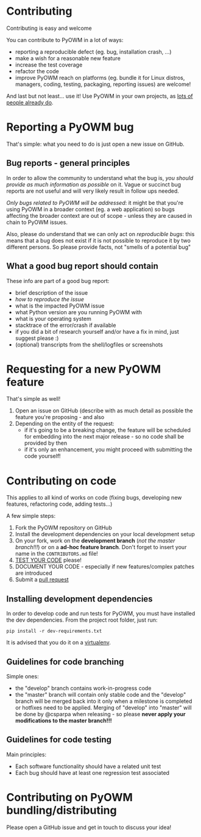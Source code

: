 # Contributing

Contributing is easy and welcome
 
You can contribute to PyOWM in a lot of ways:

  - reporting a reproducible defect (eg. bug, installation crash, ...)
  - make a wish for a reasonable new feature
  - increase the test coverage
  - refactor the code
  - improve PyOWM reach on platforms (eg. bundle it for Linux distros, managers, coding, testing, packaging, reporting issues) are welcome!
  
And last but not least... use it! Use PyOWM in your own projects, as [lots of people already do](https://github.com/csparpa/pyowm/wiki/Community-Projects-using-PyOWM).


# Reporting a PyOWM bug
That's simple: what you need to do is just open a new issue on GitHub.


## Bug reports - general principles
In order to allow the community to understand what the bug is, *you should provide as much information as possible* on it.
Vague or succinct bug reports are not useful and will very likely result in follow ups needed.

*Only bugs related to PyOWM will be addressed*: it might be that you're using PyOWM in a broader context (eg. a web application)
so bugs affecting the broader context are out of scope - unless they are caused in chain to PyOWM issues.

Also, please do understand that we can only act on *reproducible bugs*: this means that a bug does not exist if it is
not possible to reproduce it by two different persons. So please provide facts, not "smells of a potential bug" 


## What a good bug report should contain
These info are part of a good bug report:
  - brief description of the issue
  - *how to reproduce the issue*
  - what is the impacted PyOWM issue
  - what Python version are you running PyOWM with
  - what is your operating system
  - stacktrace of the error/crash if available
  - if you did a bit of research yourself and/or have a fix in mind, just suggest please :)
  - (optional) transcripts from the shell/logfiles or screenshots


# Requesting for a new PyOWM feature
That's simple as well!

1. Open an issue on GitHub (describe with as much detail as possible the feature you're proposing - and also
2. Depending on the entity of the request:
   - if it's going to be a breaking change, the feature will be scheduled for embedding into the next major release - so no code shall be provided by then
   - if it's only an enhancement, you might proceed with submitting the code yourself!


# Contributing on code
This applies to all kind of works on code (fixing bugs, developing new features, refactoring code, adding tests...)

A few simple steps:
  1. Fork the PyOWM repository on GitHub
  2. Install the development dependencies on your local development setup
  3. On your fork, work on the **development branch** (_not the master branch!!!_) or on a **ad-hoc feature branch**. Don't forget to insert your name in the `CONTRIBUTORS.md` file!
  4. [TEST YOUR CODE](https://github.com/csparpa/pyowm/wiki/Notes-on-testing) please!
  5. DOCUMENT YOUR CODE - especially if new features/complex patches are introduced 
  6. Submit a [pull request](https://help.github.com/articles/about-pull-requests/)


## Installing development dependencies
In order to develop code and run tests for PyOWM, you must have installed the dev dependencies. From the project root folder,
just run:

`pip install -r dev-requirements.txt`

It is advised that you do it on a [virtualenv](https://virtualenv.pypa.io/en/stable/).

## Guidelines for code branching
Simple ones:

- the "develop" branch contains work-in-progress code 
- the "master" branch will contain only stable code and the "develop" branch will be merged back into it only when a milestone is completed or hotfixes need to be applied. Merging of "develop" into "master" will be done by @csparpa when releasing - so please **never apply your modifications to the master branch!!!**


## Guidelines for code testing
Main principles:

  - Each software functionality should have a related unit test
  - Each bug should have at least one regression test associated


# Contributing on PyOWM bundling/distributing
Please open a GitHub issue and get in touch to discuss your idea!

